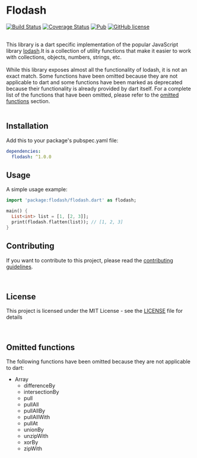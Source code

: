 # Flodash
[![Build Status](https://travis-ci.org/andresaraujo/flodash.svg?branch=master)](https://travis-ci.org/andresaraujo/flodash)
[![Coverage Status](https://coveralls.io/repos/github/andresaraujo/flodash/badge.svg?branch=master)](https://coveralls.io/github/andresaraujo/flodash?branch=master)
[![Pub](https://img.shields.io/pub/v/flodash.svg)](https://pub.dartlang.org/packages/flodash)
[![GitHub license](https://img.shields.io/badge/license-MIT-blue.svg)](https://raw.githubusercontent.com/andresaraujo/flodash/master/LICENSE)
<br/><br/>

This library is a dart specific implementation of the popular JavaScript library [lodash](https://lodash.com/).It is a collection of utility functions that make it easier to work with collections, objects, numbers, strings, etc.
<br/><br/>
While this library exposes almost all the functionality of lodash, it is not an exact match. Some functions have been omitted because they are not applicable to dart and some functions have been marked as deprecated because their functionality is already provided by dart itself. For a complete list of the functions that have been omitted, please refer to the [omitted functions](#omitted-functions) section.
<br/><br/>
## Installation

Add this to your package's pubspec.yaml file:

```yaml
dependencies:
  flodash: ^1.0.0
```

## Usage

A simple usage example:

```dart
import 'package:flodash/flodash.dart' as flodash;

main() {
  List<int> list = [1, [2, 3]];
  print(flodash.flatten(list)); // [1, 2, 3]
}
```

## Contributing
If you want to contribute to this project, please read the [contributing guidelines](CONTRIBUTING.md).

<br/>

## License
This project is licensed under the MIT License - see the [LICENSE](LICENSE) file for details

<br/>

## Omitted functions
The following functions have been omitted because they are not applicable to dart:
- Array
  - differenceBy
  - intersectionBy
  - pull
  - pullAll
  - pullAllBy
  - pullAllWith
  - pullAt
  - unionBy
  - unzipWith
  - xorBy
  - zipWith